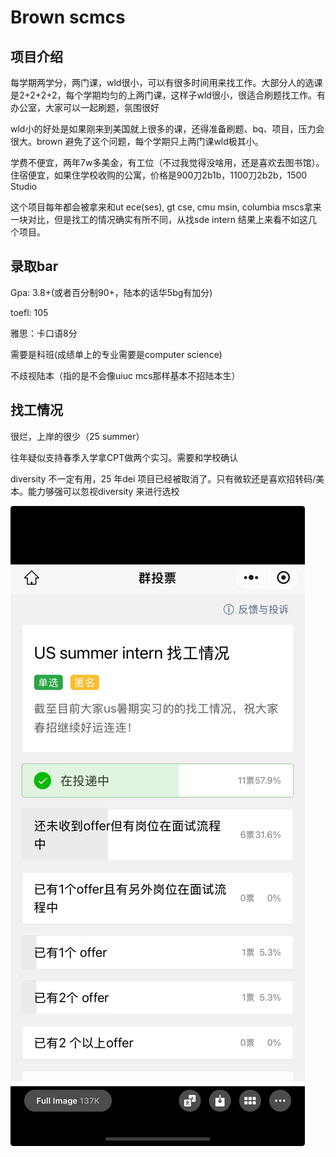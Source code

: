 # Brown scmcs



## 项目介绍

每学期两学分，两门课，wld很小，可以有很多时间用来找工作。大部分人的选课是2+2+2+2，每个学期均匀的上两门课，这样子wld很小，很适合刷题找工作。有办公室，大家可以一起刷题，氛围很好

wld小的好处是如果刚来到美国就上很多的课，还得准备刷题、bq、项目，压力会很大。brown 避免了这个问题，每个学期只上两门课wld极其小。

学费不便宜，两年7w多美金，有工位（不过我觉得没啥用，还是喜欢去图书馆）。住宿便宜，如果住学校收购的公寓，价格是900刀2b1b，1100刀2b2b，1500 Studio

这个项目每年都会被拿来和ut ece(ses), gt cse, cmu msin, columbia mscs拿来一块对比，但是找工的情况确实有所不同，从找sde intern 结果上来看不如这几个项目。



## 录取bar

Gpa: 3.8+(或者百分制90+，陆本的话华5bg有加分)

toefl: 105

雅思：卡口语8分

需要是科班(成绩单上的专业需要是computer science)

不歧视陆本（指的是不会像uiuc mcs那样基本不招陆本生）



## 找工情况

很烂，上岸的很少（25 summer）

往年疑似支持春季入学拿CPT做两个实习。需要和学校确认

diversity 不一定有用，25 年dei 项目已经被取消了。只有微软还是喜欢招转码/美本。能力够强可以忽视diversity 来进行选校

![](/img/browncarrer.jpeg)
